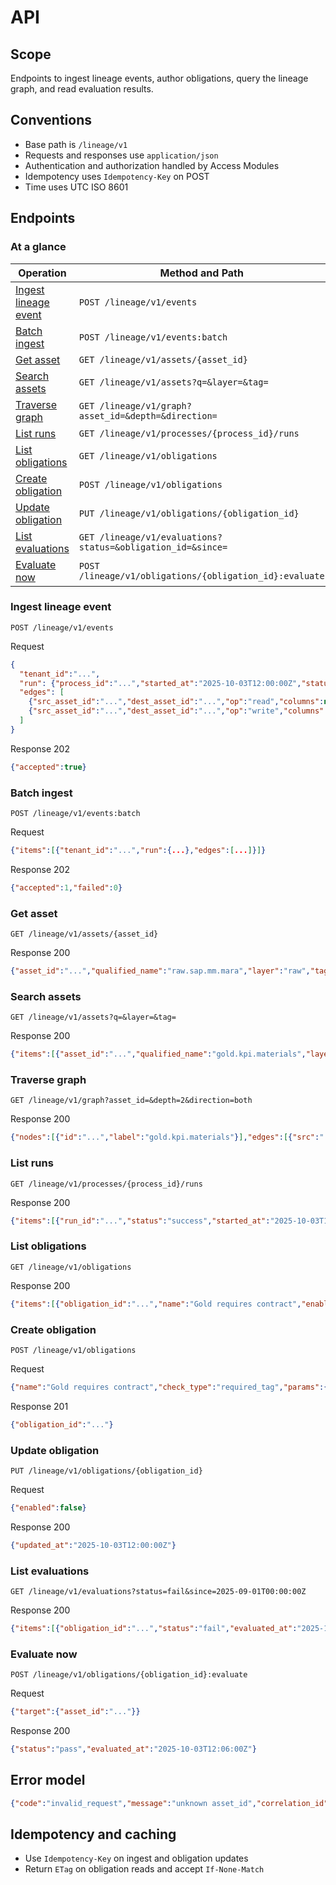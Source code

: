 # API

## Scope
Endpoints to ingest lineage events, author obligations, query the lineage graph, and read evaluation results.

## Conventions
- Base path is `/lineage/v1`
- Requests and responses use `application/json`
- Authentication and authorization handled by Access Modules
- Idempotency uses `Idempotency-Key` on POST
- Time uses UTC ISO 8601

## Endpoints

### At a glance
| Operation | Method and Path |
| --- | --- |
| [Ingest lineage event](#ingest-lineage-event) | `POST /lineage/v1/events` |
| [Batch ingest](#batch-ingest) | `POST /lineage/v1/events:batch` |
| [Get asset](#get-asset) | `GET /lineage/v1/assets/{asset_id}` |
| [Search assets](#search-assets) | `GET /lineage/v1/assets?q=&layer=&tag=` |
| [Traverse graph](#traverse-graph) | `GET /lineage/v1/graph?asset_id=&depth=&direction=` |
| [List runs](#list-runs) | `GET /lineage/v1/processes/{process_id}/runs` |
| [List obligations](#list-obligations) | `GET /lineage/v1/obligations` |
| [Create obligation](#create-obligation) | `POST /lineage/v1/obligations` |
| [Update obligation](#update-obligation) | `PUT /lineage/v1/obligations/{obligation_id}` |
| [List evaluations](#list-evaluations) | `GET /lineage/v1/evaluations?status=&obligation_id=&since=` |
| [Evaluate now](#evaluate-now) | `POST /lineage/v1/obligations/{obligation_id}:evaluate` |

### Ingest lineage event
`POST /lineage/v1/events`

Request
```json
{
  "tenant_id":"...",
  "run": {"process_id":"...","started_at":"2025-10-03T12:00:00Z","status":"running","correlation_id":"..."},
  "edges": [
    {"src_asset_id":"...","dest_asset_id":"...","op":"read","columns":null,"stats":{"rows":1000}},
    {"src_asset_id":"...","dest_asset_id":"...","op":"write","columns":null,"stats":{"rows":980}}
  ]
}
```

Response 202
```json
{"accepted":true}
```

### Batch ingest
`POST /lineage/v1/events:batch`

Request
```json
{"items":[{"tenant_id":"...","run":{...},"edges":[...]}]}
```

Response 202
```json
{"accepted":1,"failed":0}
```

### Get asset
`GET /lineage/v1/assets/{asset_id}`

Response 200
```json
{"asset_id":"...","qualified_name":"raw.sap.mm.mara","layer":"raw","tags":{"domain":"sap"}}
```

### Search assets
`GET /lineage/v1/assets?q=&layer=&tag=`

Response 200
```json
{"items":[{"asset_id":"...","qualified_name":"gold.kpi.materials","layer":"gold"}]}
```

### Traverse graph
`GET /lineage/v1/graph?asset_id=&depth=2&direction=both`

Response 200
```json
{"nodes":[{"id":"...","label":"gold.kpi.materials"}],"edges":[{"src":"...","dest":"...","op":"transform"}]}
```

### List runs
`GET /lineage/v1/processes/{process_id}/runs`

Response 200
```json
{"items":[{"run_id":"...","status":"success","started_at":"2025-10-03T12:00:00Z"}]}
```

### List obligations
`GET /lineage/v1/obligations`

Response 200
```json
{"items":[{"obligation_id":"...","name":"Gold requires contract","enabled":true}]}
```

### Create obligation
`POST /lineage/v1/obligations`

Request
```json
{"name":"Gold requires contract","check_type":"required_tag","params":{"tag_key":"contract"},"scope":{"layer":["gold"]}}
```

Response 201
```json
{"obligation_id":"..."}
```

### Update obligation
`PUT /lineage/v1/obligations/{obligation_id}`

Request
```json
{"enabled":false}
```

Response 200
```json
{"updated_at":"2025-10-03T12:00:00Z"}
```

### List evaluations
`GET /lineage/v1/evaluations?status=fail&since=2025-09-01T00:00:00Z`

Response 200
```json
{"items":[{"obligation_id":"...","status":"fail","evaluated_at":"2025-10-03T12:05:00Z","details":{"asset_id":"..."}}]}
```

### Evaluate now
`POST /lineage/v1/obligations/{obligation_id}:evaluate`

Request
```json
{"target":{"asset_id":"..."}} 
```

Response 200
```json
{"status":"pass","evaluated_at":"2025-10-03T12:06:00Z"}
```

## Error model
```json
{"code":"invalid_request","message":"unknown asset_id","correlation_id":"..."}
```

## Idempotency and caching
- Use `Idempotency-Key` on ingest and obligation updates
- Return `ETag` on obligation reads and accept `If-None-Match`
